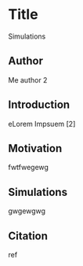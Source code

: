 # Title

Simulations 

## Author

Me
author 2

## Introduction

eLorem Impsuem [2]

## Motivation

fwtfwegewg

## Simulations
gwgewgwg

## Citation

ref

